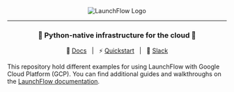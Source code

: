 <div align="center">

<img src="https://storage.googleapis.com/launchflow-public-images/launchflow-logo.png" alt="LaunchFlow Logo">
<hr>

### **🚀 Python-native infrastructure for the cloud 🚀**

📖 [Docs](https://docs.launchflow.com/) &nbsp; | &nbsp; ⚡ [Quickstart](https://docs.launchflow.com/quickstart) &nbsp; | &nbsp; 👋 [Slack](https://join.slack.com/t/launchflowusers/shared_invite/zt-27wlowsza-Uiu~8hlCGkvPINjmMiaaMQ)

</div>

This repository hold different examples for using LaunchFlow with Google Cloud Platform (GCP). You can find additional guides and walkthroughs on the [LaunchFlow documentation](https://docs.launchflow.com/).
